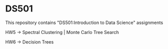 # DS501
This repository contains "DS501:Introduction to Data Science" assignments

HW5 -> Spectral Clustering | Monte Carlo Tree Search

HW6 -> Decision Trees
